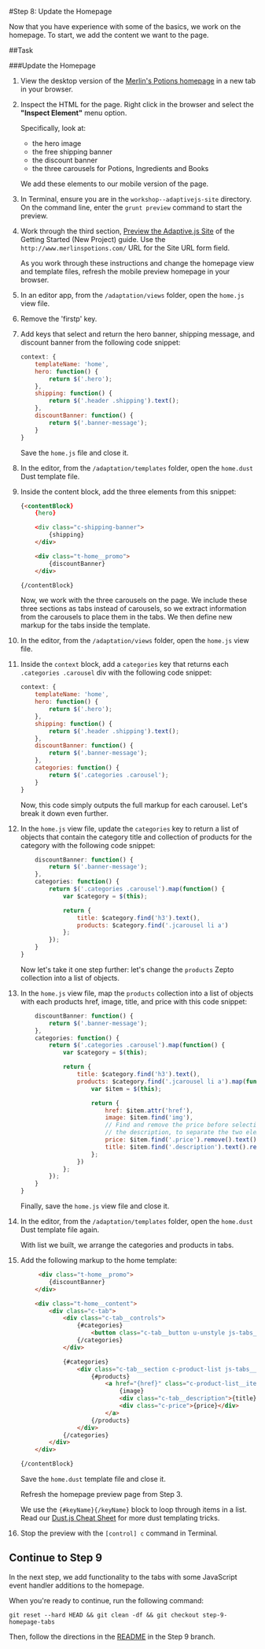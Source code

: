 #Step 8: Update the Homepage

Now that you have experience with some of the basics, we work on the homepage. To start, we add the content we want to the page.

##Task

###Update the Homepage

1. View the desktop version of the [Merlin's Potions homepage](http://www.merlinspotions.com) in a new tab in your browser.
2. Inspect the HTML for the page. Right click in the browser and select the **"Inspect Element"** menu option.

    Specifically, look at:

    * the hero image
    * the free shipping banner
    * the discount banner
    * the three carousels for Potions, Ingredients and Books

    We add these elements to our mobile version of the page.

3. In Terminal, ensure you are in the `workshop--adaptivejs-site` directory. On the command line, enter the `grunt preview` command to start the preview.
4. Work through the third section, [Preview the Adaptive.js Site](https://cloud.mobify.com/docs/adaptivejs/getting-started/new-project/#/start-adaptivejs-server) of the Getting Started (New Project) guide. Use the `http://www.merlinspotions.com/` URL for the Site URL form field.

    As you work through these instructions and change the homepage view and template files, refresh the mobile preview homepage in your browser.

5. In an editor app, from the `/adaptation/views` folder, open the `home.js` view file.
6. Remove the 'firstp' key.
7. Add keys that select and return the hero banner, shipping message, and discount banner from the following code snippet:

    ```javascript
    context: {
        templateName: 'home',
        hero: function() {
            return $('.hero');
        },
        shipping: function() {
            return $('.header .shipping').text();
        },
        discountBanner: function() {
            return $('.banner-message');
        }
    }
    ```
    Save the `home.js` file and close it.

8. In the editor, from the `/adaptation/templates` folder, open the `home.dust` Dust template file. 
9. Inside the content block, add the three elements from this snippet:

    ```html
    {<contentBlock}
        {hero}

        <div class="c-shipping-banner">
            {shipping}
        </div>

        <div class="t-home__promo">
            {discountBanner}
        </div>

    {/contentBlock}
    ```

    Now, we work with the three carousels on the page. We include these three sections as tabs instead of carousels, so we extract information from the carousels to place them in the tabs. We then define new markup for the tabs inside the template.

10. In the editor, from the `/adaptation/views` folder, open the `home.js` view file.
11. Inside the `context` block, add a `categories` key that returns each `.categories .carousel` div with the following code snippet:

    ```javascript
    context: {
        templateName: 'home',
        hero: function() {
            return $('.hero');
        },
        shipping: function() {
            return $('.header .shipping').text();
        },
        discountBanner: function() {
            return $('.banner-message');
        },
        categories: function() {
            return $('.categories .carousel');
        }
    }
    ```
    Now, this code simply outputs the full markup for each carousel. Let's break it down even further.

12. In the `home.js` view file, update the `categories` key to return a list of objects that contain the category title and collection of products for the category with the following code snippet:

    ```javascript
        discountBanner: function() {
            return $('.banner-message');
        },
        categories: function() {
            return $('.categories .carousel').map(function() {
                var $category = $(this);

                return {
                    title: $category.find('h3').text(),
                    products: $category.find('.jcarousel li a')
                };
            });
        }
    }
    ```

    Now let's take it one step further: let's change the `products` Zepto collection into a list of objects.

13. In the `home.js` view file, map the `products` collection into a list of objects with each products href, image, title, and price with this code snippet:

    ```javascript
        discountBanner: function() {
            return $('.banner-message');
        },
        categories: function() {
            return $('.categories .carousel').map(function() {
                var $category = $(this);

                return {
                    title: $category.find('h3').text(),
                    products: $category.find('.jcarousel li a').map(function() {
                        var $item = $(this);

                        return {
                            href: $item.attr('href'),
                            image: $item.find('img'),
                            // Find and remove the price before selecting
                            // the description, to separate the two elements
                            price: $item.find('.price').remove().text(),
                            title: $item.find('.description').text().replace(' - ', '')
                        };
                    })
                };
            });
        }
    }
    ```

    Finally, save the `home.js` view file and close it.

14. In the editor, from the `/adaptation/templates` folder, open the `home.dust` Dust template file again.

    With list we built, we arrange the categories and products in tabs.

15. Add the following markup to the home template:

    ```html
         <div class="t-home__promo">
            {discountBanner}
        </div>

        <div class="t-home__content">
            <div class="c-tab">
                <div class="c-tab__controls">
                    {#categories}
                        <button class="c-tab__button u-unstyle js-tabs__header">{title}</button>
                    {/categories}
                </div>

                {#categories}
                    <div class="c-tab__section c-product-list js-tabs__sections">
                        {#products}
                            <a href="{href}" class="c-product-list__item">
                                {image}
                                <div class="c-tab__description">{title}</div>
                                <div class="c-price">{price}</div>
                            </a>
                        {/products}
                    </div>
                {/categories}
            </div>
        </div>

    {/contentBlock}
    ```

    Save the `home.dust` template file and close it.
    
    Refresh the homepage preview page from Step 3.

    We use the `{#keyName}{/keyName}` block to loop through items in a list. Read our [Dust.js Cheat Sheet](https://cloud.mobify.com/docs/adaptivejs/adapting/dustjs-cheat-sheet) for more dust templating tricks.

16. Stop the preview with the `[control] c` command in Terminal.



## Continue to Step 9

In the next step, we add functionality to the tabs with some JavaScript event handler additions to the homepage.

When you're ready to continue, run the following command:

```
git reset --hard HEAD && git clean -df && git checkout step-9-homepage-tabs
```

Then, follow the directions in the  [README](https://github.com/mobify/workshop--adaptivejs-site/blob/step-9-homepage-tabs/README.md) in the Step 9 branch.
